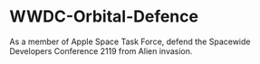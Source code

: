 # WWDC-Orbital-Defence
As a member of Apple Space Task Force, defend the Spacewide Developers Conference 2119 from Alien invasion.

